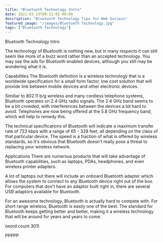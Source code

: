```yaml
---
title: "Bluetooth Technology Intro"
date: 2021-03-23T00:11:02-08:00
description: "Bluetooth Technology Tips for Web Success"
featured_image: "/images/Bluetooth Technology.jpg"
tags: ["Bluetooth Technology"]
---
```


Bluetooth Technology Intro

The technology of Bluetooth is nothing new, but in
many respects it can still seem like more of a buzz
word rather than an accepted technology.  You may
see the ads for Bluetooth enabled devices, although
you still may be wondering what it is.

Capabilities
The Bluetooth definition is a wireless technology
that is a worldwide specification for a small form
factor, low cost solution that will provide link
between mobile devices and other electronic 
devices.

Similiar to 802.11 b/g wireless and many cordless
telephone systems, Bluetooth operates on 2.4 GHz
radio signals.  The 2.4 GHz band seems to be a bit
crowded, with interferences between the devices a
bit hard to avoid.  Telephones are now being offered
at the 5.8 GHz frequency band, which will help to
remedy this.

The technical specifications of Bluetooth will
indicate a maximum transfer rate of 723 kbps with
a range of 65 - 328 feet, all depending on the 
class of that particular device.  The speed is a 
fraction of what is offered by wireless standards,
so it's obvious that Bluetooth doesn't really 
pose a threat to replacing your wireless network.

Applications
There are numerous products that will take advantage
of Bluetooth capabilities, such as laptops, PDAs,
headphones, and even wireless printer adapters.

A lot of laptops out there will include an onboard
Bluetooth adapter which allows the system to 
connect to any Bluetooth device right out of the
box.  For computers that don't have an adaptor
built right in, there are several USB adaptors
available for Bluetooth.

For an awesome technology, Bluetooth is actually
hard to compete with.  For short range wireless,
Bluetooth is easily one of the best.  The standard
for Bluetooth keeps getting better and better, 
making it a wireless technology that will be around
for years and years to come.

(word count 301)

PPPPP
